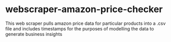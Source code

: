 # webscraper-amazon-price-checker
This web scraper pulls amazon price data for particular products into a .csv file and includes timestamps for the purposes of modelling the data to generate business insights
